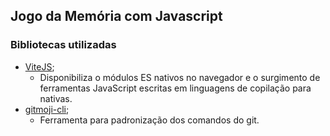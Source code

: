 ## Jogo da Memória com Javascript

### Bibliotecas utilizadas
- [ViteJS](https://vitejs.dev);
  - Disponibiliza o módulos ES nativos no navegador e o surgimento de ferramentas JavaScript escritas em linguagens de copilação para nativas.
- [gitmoji-cli](https://www.npmjs.com/package/gitmoji-cli);
  - Ferramenta para padronização dos comandos do git.
